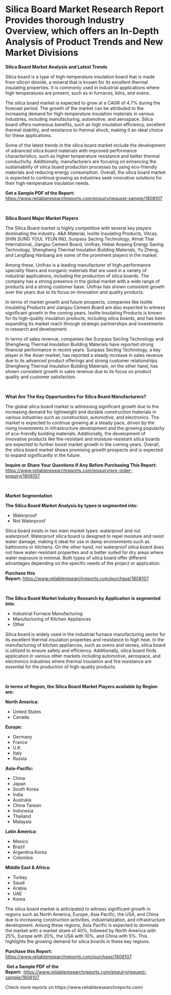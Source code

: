 <p><h1>Silica Board Market Research Report Provides thorough Industry Overview, which offers an In-Depth Analysis of Product Trends and New Market Divisions</h1></p><p><strong>Silica Board Market Analysis and Latest Trends</strong></p>
<p><p>Silica board is a type of high-temperature insulation board that is made from silicon dioxide, a mineral that is known for its excellent thermal insulating properties. It is commonly used in industrial applications where high temperatures are present, such as in furnaces, kilns, and ovens.</p><p>The silica board market is expected to grow at a CAGR of 4.7% during the forecast period. The growth of the market can be attributed to the increasing demand for high-temperature insulation materials in various industries, including manufacturing, automotive, and aerospace. Silica board offers numerous benefits, such as high insulation efficiency, excellent thermal stability, and resistance to thermal shock, making it an ideal choice for these applications.</p><p>Some of the latest trends in the silica board market include the development of advanced silica board materials with improved performance characteristics, such as higher temperature resistance and better thermal conductivity. Additionally, manufacturers are focusing on enhancing the sustainability of silica board production processes by using eco-friendly materials and reducing energy consumption. Overall, the silica board market is expected to continue growing as industries seek innovative solutions for their high-temperature insulation needs.</p></p>
<p><strong>Get a Sample PDF of the Report:&nbsp;</strong> <a href="https://www.reliableresearchreports.com/enquiry/request-sample/1808107">https://www.reliableresearchreports.com/enquiry/request-sample/1808107</a></p>
<p>&nbsp;</p>
<p><strong>Silica Board Major Market Players</strong></p>
<p><p>The Silica Board market is highly competitive with several key players dominating the industry. A&A Material, Isolite Insulating Products, Vitcas, SHIN SUNG YOUL YEUN IND, Sunpass Secling Technology, Almat Thai International, Jiangsu Cement Board, Unifrax, Hebei Anpeng Energy Saving Technology, Shengheng Thermal Insulation Building Materials, Yu Zheng, and Langfang Hanbang are some of the prominent players in the market.</p><p>Among these, Unifrax is a leading manufacturer of high-performance specialty fibers and inorganic materials that are used in a variety of industrial applications, including the production of silica boards. The company has a strong presence in the global market with a wide range of products and a strong customer base. Unifrax has shown consistent growth over the years due to its focus on innovation and quality products.</p><p>In terms of market growth and future prospects, companies like Isolite Insulating Products and Jiangsu Cement Board are also expected to witness significant growth in the coming years. Isolite Insulating Products is known for its high-quality insulation products, including silica boards, and has been expanding its market reach through strategic partnerships and investments in research and development.</p><p>In terms of sales revenue, companies like Sunpass Secling Technology and Shengheng Thermal Insulation Building Materials have reported strong financial performance in recent years. Sunpass Secling Technology, a key player in the Asian market, has reported a steady increase in sales revenue due to its advanced product offerings and strong customer relationships. Shengheng Thermal Insulation Building Materials, on the other hand, has shown consistent growth in sales revenue due to its focus on product quality and customer satisfaction.</p></p>
<p>&nbsp;</p>
<p><strong>What Are The Key Opportunities For Silica Board Manufacturers?</strong></p>
<p><p>The global silica board market is witnessing significant growth due to the increasing demand for lightweight and durable construction materials in various industries such as construction, automotive, and electronics. The market is expected to continue growing at a steady pace, driven by the rising investments in infrastructure development and the growing popularity of eco-friendly building materials. Additionally, the development of innovative products like fire-resistant and moisture-resistant silica boards are expected to further boost market growth in the coming years. Overall, the silica board market shows promising growth prospects and is expected to expand significantly in the future.</p></p>
<p><strong>Inquire or Share Your Questions If Any Before Purchasing This Report:</strong> <a href="https://www.reliableresearchreports.com/enquiry/pre-order-enquiry/1808107">https://www.reliableresearchreports.com/enquiry/pre-order-enquiry/1808107</a></p>
<p>&nbsp;</p>
<p><strong>Market Segmentation</strong></p>
<p><strong>The Silica Board Market Analysis by types is segmented into:</strong></p>
<p><ul><li>Waterproof</li><li>Not Waterproof</li></ul></p>
<p><p>Silica board exists in two main market types: waterproof and not waterproof. Waterproof silica board is designed to repel moisture and resist water damage, making it ideal for use in damp environments such as bathrooms or kitchens. On the other hand, not waterproof silica board does not have water-resistant properties and is better suited for dry areas where water exposure is minimal. Both types of silica board offer different advantages depending on the specific needs of the project or application.</p></p>
<p><strong>Purchase this Report:&nbsp;</strong><a href="https://www.reliableresearchreports.com/purchase/1808107">https://www.reliableresearchreports.com/purchase/1808107</a></p>
<p>&nbsp;</p>
<p><strong>The Silica Board Market Industry Research by Application is segmented into:</strong></p>
<p><ul><li>Industrial Furnace Manufacturing</li><li>Manufacturing of Kitchen Appliances</li><li>Other</li></ul></p>
<p><p>Silica board is widely used in the industrial furnace manufacturing sector for its excellent thermal insulation properties and resistance to high heat. In the manufacturing of kitchen appliances, such as ovens and stoves, silica board is utilized to ensure safety and efficiency. Additionally, silica board finds application in various other markets including automotive, aerospace, and electronics industries where thermal insulation and fire resistance are essential for the production of high-quality products.</p></p>
<p>&nbsp;</p>
<p><strong>In terms of Region, the Silica Board Market Players available by Region are:</strong></p>
<p>
    <p> <strong> North America: </strong>
        <ul>
            <li>United States</li>
            <li>Canada</li>
        </ul>
        </p> 
    <p> <strong> Europe: </strong>
        <ul>
            <li>Germany</li>
            <li>France</li>
            <li>U.K.</li>
            <li>Italy</li>
            <li>Russia</li>
        </ul>
        </p> 
    <p> <strong> Asia-Pacific: </strong>
        <ul>
            <li>China</li>
            <li>Japan</li>
            <li>South Korea</li>
            <li>India</li>
            <li>Australia</li>
            <li>China Taiwan</li>
            <li>Indonesia</li>
            <li>Thailand</li>
            <li>Malaysia</li>
        </ul>
        </p> 
    <p> <strong> Latin America: </strong>
        <ul>
            <li>Mexico</li>
            <li>Brazil</li>
            <li>Argentina Korea</li>
            <li>Colombia</li>
        </ul>
        </p> 
    <p> <strong> Middle East & Africa: </strong>
        <ul>
            <li>Turkey</li>
            <li>Saudi</li>
            <li>Arabia</li>
            <li>UAE</li>
            <li>Korea</li>
        </ul>
    </p>
    </p>
<p><p>The silica board market is anticipated to witness significant growth in regions such as North America, Europe, Asia Pacific, the USA, and China due to increasing construction activities, industrialization, and infrastructure development. Among these regions, Asia Pacific is expected to dominate the market with a market share of 40%, followed by North America with 25%, Europe with 20%, the USA with 10%, and China with 5%. This highlights the growing demand for silica boards in these key regions.</p></p>
<p><strong>Purchase this Report: </strong><a href="https://www.reliableresearchreports.com/purchase/1808107">https://www.reliableresearchreports.com/purchase/1808107</a></p>
<p>&nbsp;<strong>Get a Sample PDF of the Report:&nbsp;&nbsp;</strong><a href="https://www.reliableresearchreports.com/enquiry/request-sample/1808107">https://www.reliableresearchreports.com/enquiry/request-sample/1808107</a></p>
<p><strong></strong></p>
<p>Check more reports on https://www.reliableresearchreports.com/</p>